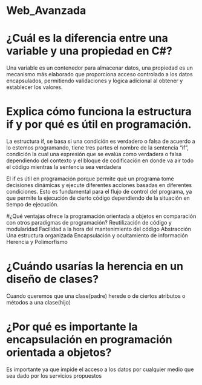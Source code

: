 # Web_Avanzada

# ¿Cuál es la diferencia entre una variable y una propiedad en C#? 

Una variable es un contenedor para almacenar datos, una propiedad es un mecanismo más elaborado que proporciona acceso controlado a los datos encapsulados, permitiendo validaciones y lógica adicional al obtener y establecer los valores.

#	Explica cómo funciona la estructura if y por qué es útil en programación. 

La estructura if, se basa si una condición es verdadero o falsa de acuerdo a lo estemos programando, tiene tres partes el nombre de la sentencia “if”, condición la cual una expresión que se evalúa como verdadera o falsa dependiendo del contexto y el bloque de codificación en donde va air todo el código mientras la sentencia sea verdadera

El if es útil en programación porque permite que un programa tome decisiones dinámicas y ejecute diferentes acciones basadas en diferentes condiciones. Esto es fundamental para el flujo de control del programa, ya que permite la ejecución de cierto código dependiendo de la situación en tiempo de ejecución.

#¿Qué ventajas ofrece la programación orientada a objetos en comparación con otros paradigmas de programación? 
		Reutilización de código y modularidad
		Facilidad a la hora del mantenimiento del código
		Abstracción
	 	Una estructura organizada
		Encapsulación y ocultamiento de información
		Herencia y Polimorfismo

#	¿Cuándo usarías la herencia en un diseño de clases? 
Cuando queremos que una clase(padre) herede o de ciertos atributos o métodos a una clase(hijo)





#	¿Por qué es importante la encapsulación en programación orientada a objetos?

Es importante ya que impide el acceso a los datos por cualquier medio que sea dado por los servicios propuestos
